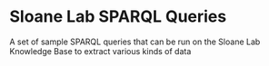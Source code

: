 # Sloane Lab SPARQL Queries
A set of sample SPARQL queries that can be run on the Sloane Lab Knowledge Base to extract various kinds of data
